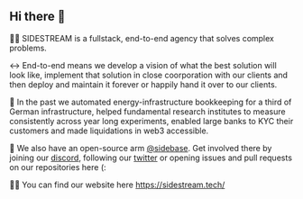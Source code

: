 ## Hi there 👋

🙋‍♀️ SIDESTREAM is a fullstack, end-to-end agency that solves complex problems. 

↔️ End-to-end means we develop a vision of what the best solution will look like, implement that solution in close coorporation with our clients and then deploy and maintain it forever or happily hand it over to our clients.

🚀 In the past we automated energy-infrastructure bookkeeping for a third of German infrastructure, helped fundamental research institutes to measure consistently across year long experiments, enabled large banks to KYC their customers and made liquidations in web3 accessible.

🌈 We also have an open-source arm [@sidebase](https://github.com/sidebase). Get involved there by joining our [discord](https://discord.gg/9MUHR8WT9B), following our [twitter](https://twitter.com/sidebase_io) or opening issues and pull requests on our repositories here (: 

👩‍💻 You can find our website here https://sidestream.tech/

